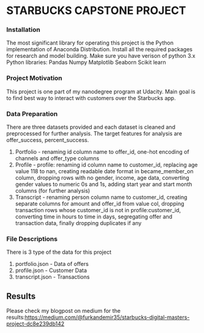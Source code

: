 # STARBUCKS CAPSTONE PROJECT

### Installation <a name="installation"></a>
The most significant library for operating this project is the Python implementation of Anaconda Distribution. Install all the required packages for research and model building.
Make sure you have verison of python 3.x
Python libraries:
Pandas
Numpy
Matplotlib
Seaborn
Scikit learn

### Project Motivation <a name="project-motivation"></a>
This project is one part of my nanodegree program at Udacity. Main goal is to find best way to interact with customers over the Starbucks app.


### Data Preparation <a name="data-preparation"></a>
There are three datasets provided and each dataset is cleaned and preprocessed for further analysis. The target features for analysis are offer_success, percent_success.

1. Portfolio - renaming id column name to offer_id, one-hot encoding of channels and offer_type columns
2. Profile - profile: renaming id column name to customer_id, replacing age value 118 to nan, creating readable date format in became_member_on column, dropping rows with no gender, income, age data, converting gender values to numeric 0s and 1s, adding start year and start month columns (for further analysis)
3. Transcript - renaming person column name to customer_id, creating separate columns for amount and offer_id from value col, dropping transaction rows whose customer_id is not in profile:customer_id, converting time in hours to time in days, segregating offer and transaction data, finally dropping duplicates if any

### File Descriptions <a name="files"></a>
There is 3 type of the data for this project
1. portfolio.json - Data of offers
2. profile.json - Customer Data
3. transcript.json - Transactions

## Results<a name="results"></a>
Please check my blogpost on medium for the results:https://medium.com/@furkandemir35/starbucks-digital-masters-project-dc8e239db142
